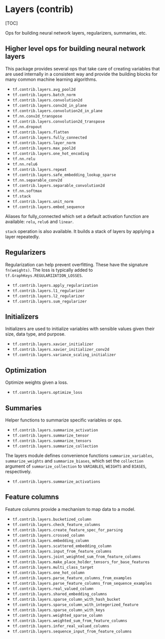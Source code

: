 # Layers (contrib)
[TOC]

Ops for building neural network layers, regularizers, summaries, etc.

## Higher level ops for building neural network layers

This package provides several ops that take care of creating variables that are
used internally in a consistent way and provide the building blocks for many
common machine learning algorithms.

*   `tf.contrib.layers.avg_pool2d`
*   `tf.contrib.layers.batch_norm`
*   `tf.contrib.layers.convolution2d`
*   `tf.contrib.layers.conv2d_in_plane`
*   `tf.contrib.layers.convolution2d_in_plane`
*   `tf.nn.conv2d_transpose`
*   `tf.contrib.layers.convolution2d_transpose`
*   `tf.nn.dropout`
*   `tf.contrib.layers.flatten`
*   `tf.contrib.layers.fully_connected`
*   `tf.contrib.layers.layer_norm`
*   `tf.contrib.layers.max_pool2d`
*   `tf.contrib.layers.one_hot_encoding`
*   `tf.nn.relu`
*   `tf.nn.relu6`
*   `tf.contrib.layers.repeat`
*   `tf.contrib.layers.safe_embedding_lookup_sparse`
*   `tf.nn.separable_conv2d`
*   `tf.contrib.layers.separable_convolution2d`
*   `tf.nn.softmax`
*   `tf.stack`
*   `tf.contrib.layers.unit_norm`
*   `tf.contrib.layers.embed_sequence`

Aliases for fully_connected which set a default activation function are
available: `relu`, `relu6` and `linear`.

`stack` operation is also available. It builds a stack of layers by applying
a layer repeatedly.

## Regularizers

Regularization can help prevent overfitting. These have the signature
`fn(weights)`. The loss is typically added to
`tf.GraphKeys.REGULARIZATION_LOSSES`.

*   `tf.contrib.layers.apply_regularization`
*   `tf.contrib.layers.l1_regularizer`
*   `tf.contrib.layers.l2_regularizer`
*   `tf.contrib.layers.sum_regularizer`

## Initializers

Initializers are used to initialize variables with sensible values given their
size, data type, and purpose.

*   `tf.contrib.layers.xavier_initializer`
*   `tf.contrib.layers.xavier_initializer_conv2d`
*   `tf.contrib.layers.variance_scaling_initializer`

## Optimization

Optimize weights given a loss.

*   `tf.contrib.layers.optimize_loss`

## Summaries

Helper functions to summarize specific variables or ops.

*   `tf.contrib.layers.summarize_activation`
*   `tf.contrib.layers.summarize_tensor`
*   `tf.contrib.layers.summarize_tensors`
*   `tf.contrib.layers.summarize_collection`

The layers module defines convenience functions `summarize_variables`,
`summarize_weights` and `summarize_biases`, which set the `collection` argument
of `summarize_collection` to `VARIABLES`, `WEIGHTS` and `BIASES`, respectively.

*   `tf.contrib.layers.summarize_activations`

## Feature columns

Feature columns provide a mechanism to map data to a model.

*   `tf.contrib.layers.bucketized_column`
*   `tf.contrib.layers.check_feature_columns`
*   `tf.contrib.layers.create_feature_spec_for_parsing`
*   `tf.contrib.layers.crossed_column`
*   `tf.contrib.layers.embedding_column`
*   `tf.contrib.layers.scattered_embedding_column`
*   `tf.contrib.layers.input_from_feature_columns`
*   `tf.contrib.layers.joint_weighted_sum_from_feature_columns`
*   `tf.contrib.layers.make_place_holder_tensors_for_base_features`
*   `tf.contrib.layers.multi_class_target`
*   `tf.contrib.layers.one_hot_column`
*   `tf.contrib.layers.parse_feature_columns_from_examples`
*   `tf.contrib.layers.parse_feature_columns_from_sequence_examples`
*   `tf.contrib.layers.real_valued_column`
*   `tf.contrib.layers.shared_embedding_columns`
*   `tf.contrib.layers.sparse_column_with_hash_bucket`
*   `tf.contrib.layers.sparse_column_with_integerized_feature`
*   `tf.contrib.layers.sparse_column_with_keys`
*   `tf.contrib.layers.weighted_sparse_column`
*   `tf.contrib.layers.weighted_sum_from_feature_columns`
*   `tf.contrib.layers.infer_real_valued_columns`
*   `tf.contrib.layers.sequence_input_from_feature_columns`
